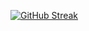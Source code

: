 [![GitHub Streak](https://streak-stats.demolab.com?user=ltw0781&locale=ko)](https://git.io/streak-stats)
